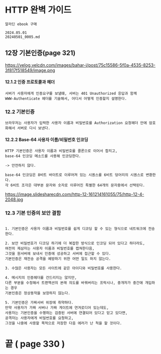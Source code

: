 # HTTP 완벽 가이드
```
알라딘 ebook 구매
```

```
2024.05.01
20240501_0005.md
```

## 12장 기본인증(page 321)

https://velog.velcdn.com/images/bahar-j/post/75c15586-5f0a-4535-8253-3f817f518549/image.png



#### 12.1.2 인증 프로토콜과 헤더

```
서버가 사용자에게 인증요구를 보낼떄, 서버는 401 Unauthorized 응답과 함께
WWW-Authenticate 헤더를 기술해서, 어디서 어떻게 인증할지 설명한다.

```

### 12.2 기본인증
```
브라우저는 사용자가 입력한 사용자 이름과 비밀번호를 Authorization 요청헤더 안에 암호화해서 서버로 다시 보낸다.
```

#### 12.2.2 Base-64 사용자 이름/비밀번호 인코딩 

```
HTTP 기본인증은 사용자 이름과 비밀번호를 콜론으로 이어서 합치고,
base-64 인코딩 메소드를 사용해 인코딩한다.

-> 안전하지 않다.

base-64 인코딩은 8비트 바이트로 이루어져 있는 시퀀스를 6비트 덩어리의 시퀀스로 변환한다.
각 6비트 조각은 대부분 문자와 숫자로 이루어진 특별한 64개의 문자중에서 선택된다.

```

https://image.slidesharecdn.com/http-12-161214161055/75/http-12-4-2048.jpg


### 12.3 기본 인증의 보안 결함
```

1. 기본인증은 사용자 이름과 비밀번호를 쉽게 디코딩 할 수 있는 형식으로 네트워크에 전송한다.

2. 보안 비밀번호가 디코딩 하기에 더 복잡한 방식으로 인코딩 되어 있다고 하더라도, 
여전히 제삼자는 사용자 이름과 비밀번호를 캡쳐한다음, 
그것을 원서버에 보내서 인증에 성공하고 서버에 접근할 수 있다.
기본인증은 재전송 공격을 예방하기 위한 어떤 일도 하지 않는다.

3. 수많은 사용자는 모든 사이트에 같은 아이디와 비밀번호를 사용한다.

4. 메시지의 인증헤더를 건드리지는 않지만, 
다른 부분을 수정해서 트랜잭션의 본래 의도를 바꿔버리는 프락시나, 중개자가 중간애 개입하는 경우
기본인증은 정상동작을 보장하지 않는다.

5. 기본인증은 가짜서버 위장에 취약하다.
만약 사용자가 가짜 서버나 가짜 게이트에 연겨로디어 있는데도,
사용자는 기본인증을 수행하는 검증된 서버에 연결되어 있다고 믿고 있다면,
공격자는 사용자에게 비밀번호를 요청하고,
그것을 나중에 사용할 목적으로 저장한 다음 에러가 난 척을 할 것이다.

```

#  끝 ( page 330 )

